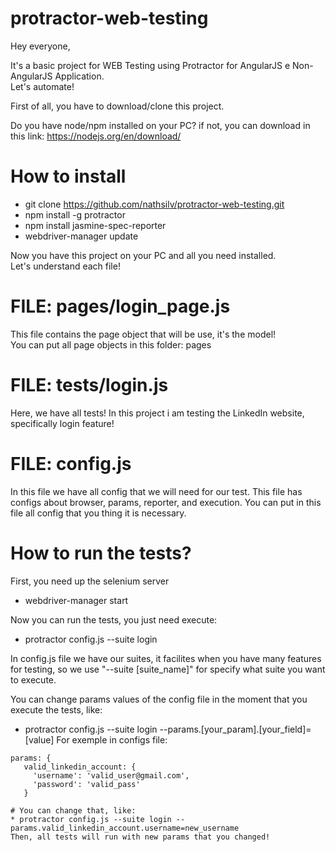 # protractor-web-testing

Hey everyone,

It's a basic project for WEB Testing using Protractor for AngularJS e Non-AngularJS Application. </br>
Let's automate! </br>

First of all, you have to download/clone this project.</br>

Do you have node/npm installed on your PC? if not, you can download in this link: https://nodejs.org/en/download/

# How to install

* git clone https://github.com/nathsilv/protractor-web-testing.git </br>
* npm install -g protractor
* npm install jasmine-spec-reporter
* webdriver-manager update

Now you have this project on your PC and all you need installed.</br>
Let's understand  each file!

# FILE: pages/login_page.js

This file contains the page object that will be use, it's the model!</br>
You can put all page objects in this folder: pages

# FILE: tests/login.js

Here, we have all tests! In this project i am testing the LinkedIn website, specifically login feature! </br>

# FILE: config.js

In this file we have all config that we will need for our test. This file has configs about browser, params, reporter, and execution. You can put in this file all config that you thing it is necessary.

# How to run the tests?

First, you need up the selenium server </br>

* webdriver-manager start

Now you can run the tests, you just need execute: </br>
* protractor config.js --suite login

In config.js file we have our suites, it facilites when you have many features for testing, so we use "--suite [suite_name]"
for specify what suite you want to execute. </br>

You can change params values of the config file in the moment that you execute the tests, like:</br>
* protractor config.js --suite login --params.[your_param].[your_field]=[value]
For exemple in configs file: </br>
<pre><code>params: {
   valid_linkedin_account: {
     'username': 'valid_user@gmail.com',
     'password': 'valid_pass'
   } 

# You can change that, like:
* protractor config.js --suite login --params.valid_linkedin_account.username=new_username
Then, all tests will run with new params that you changed!
